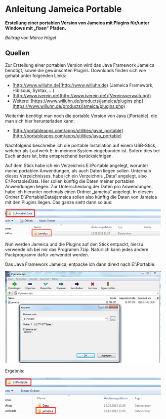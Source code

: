 # Anleitung Jameica Portable

**Erstellung einer portablen Version von Jameica mit Plugins für/unter Windows mit „fixen“ Pfaden.**

_Beitrag von Marco Hügel_

## Quellen

Zur Erstellung einer portablen Version wird das Java Framework Jameica benötigt, sowie die gewünschten Plugins. Downloads finden sich wie gehabt unter folgenden Links:

* [http://www.willuhn.de](http://www.willuhn.de) \(Jameica Framework, Hibiscus, Syntax, …\)
* [http://www.jverein.de](http://www.jverein.de)\(Vereinsverwaltung\)
* Weitere: [https://www.willuhn.de/products/jameica/plugins.php](https://www.willuhn.de/products/jameica/plugins.php)

Weiterhin benötigt man noch die portable Version von Java \(jPortable\), die man sich hier herunterladen kann:

* [http://portableapps.com/apps/utilities/java\_portable](http://portableapps.com/apps/utilities/java_portable)

Nachfolgend beschreibe ich die portable Installation auf einem USB-Stick, welcher als Laufwerk E: in meinem System eingebunden ist. Sofern dies bei Euch anders ist, bitte entsprechend berücksichtigen.

Auf dem Stick habe ich ein Verzeichnis E:\Portable angelegt, worunter meine portablen Anwendungen, als auch Daten liegen sollen. Unterhalb dieses Verzeichnisses, habe ich ein Verzeichnis „Data“ angelegt, also E:\Portable\Data. Hier sollen künftig die Daten meiner portablen Anwendungen liegen. Zur Unterscheidung der Daten pro Anwendungen, habe ich hierunter nochmals einen Ordner „jameica“ angelegt. In diesem Ordner E:\Portable\Data\jameica sollen also künftig die Daten von Jameica mit den Plugins liegen. Das ganze sieht dann so aus:

![](/assets/Jamport01.png)

Nun werden Jameica und die Plugins auf den Stick entpackt, hierzu verwende ich bei mir das Programm 7zip. Natürlich kann jedes andere Packprogramm dafür verwendet werden.

Das Java Framework Jameica, entpacke ich dann direkt nach E:\Portable:

![](/assets/Jamport02.png)

Ergebnis:

![](/assets/Jamport03.png)



